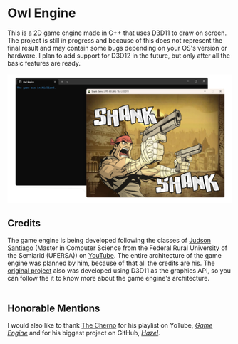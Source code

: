 <h1>Owl Engine</h1>
<section>
    This is a 2D game engine made in C++ that uses D3D11 to draw on screen. The project is still in progress and because of this does not represent the final result and may contain some bugs depending on your OS's version or hardware. I plan to add support for D3D12 in the future, but only after all the basic features are ready.
</section><br>
<img src="Game/Data/_GitHub/showcase-shank-demo.png">
<h2>Credits</h2>
<section>
    The game engine is being developed following the classes of <a href="https://github.com/JudsonSS">Judson Santiago</a> (Master in Computer Science from the Federal Rural University of the Semiarid (UFERSA)) on <a href="https://www.youtube.com/@JudSan">YouTube</a>. The entire architecture of the game engine was planned by him, because of that all the credits are his. The <a href="https://github.com/JudsonSS/Jogos">original project</a> also was developed using D3D11 as the graphics API, so you can follow the it to know more about the game engine's architecture.
</section><br>
<h2>Honorable Mentions</h2>
<sectionr>
    I would also like to thank <a href="https://www.youtube.com/@TheCherno">The Cherno</a> for his playlist on YoTube, <a href="https://www.youtube.com/watch?v=JxIZbV_XjAs&list=PLlrATfBNZ98dC-V-N3m0Go4deliWHPFwT"><i>Game Engine</i></a> and for his biggest project on GitHub, <a href="https://github.com/TheCherno/Hazel"><i>Hazel</i></a>.
</section>